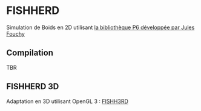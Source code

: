 # FISHHERD
Simulation de Boids en 2D utilisant [la bibliothèque P6 développée par Jules Fouchy](https://github.com/JulesFouchy/p6)

## Compilation
TBR

## FISHHERD 3D
Adaptation en 3D utilisant OpenGL 3 : [FISHH3RD](https://github.com/DANLCARTON/fishh3rd)
